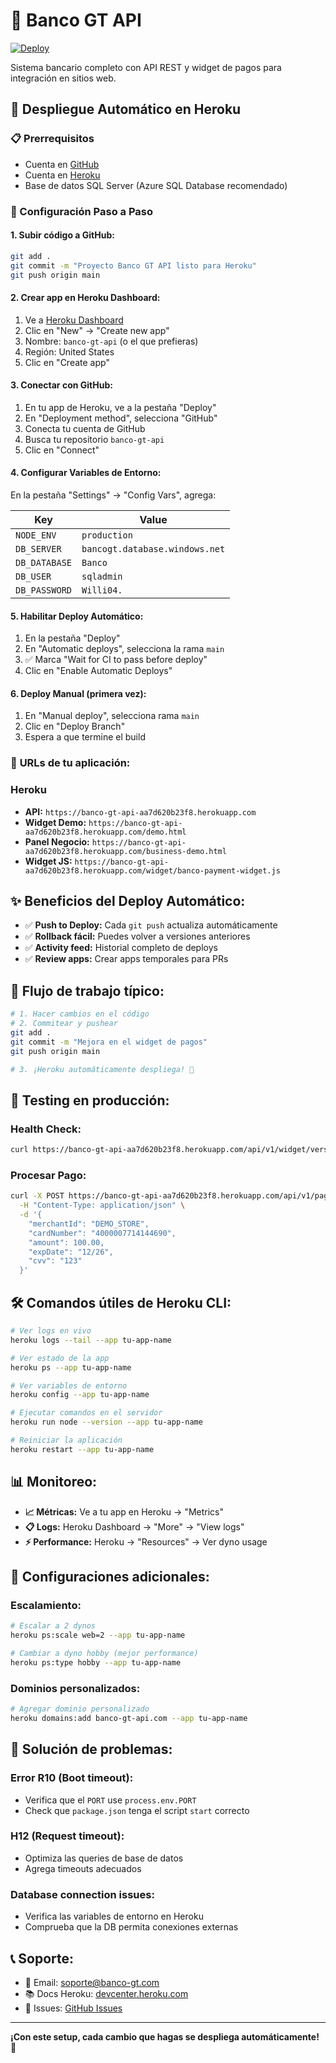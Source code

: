 # 🏦 Banco GT API

[![Deploy](https://www.herokucdn.com/deploy/button.svg)](https://heroku.com/deploy?template=https://github.com/tu-usuario/banco-gt-api)

Sistema bancario completo con API REST y widget de pagos para integración en sitios web.

## 🚀 Despliegue Automático en Heroku

### 📋 Prerrequisitos
- Cuenta en [GitHub](https://github.com)
- Cuenta en [Heroku](https://heroku.com)
- Base de datos SQL Server (Azure SQL Database recomendado)

### 🔧 Configuración Paso a Paso

#### 1. **Subir código a GitHub:**
```bash
git add .
git commit -m "Proyecto Banco GT API listo para Heroku"
git push origin main
```

#### 2. **Crear app en Heroku Dashboard:**
1. Ve a [Heroku Dashboard](https://dashboard.heroku.com)
2. Clic en "New" → "Create new app"
3. Nombre: `banco-gt-api` (o el que prefieras)
4. Región: United States
5. Clic en "Create app"

#### 3. **Conectar con GitHub:**
1. En tu app de Heroku, ve a la pestaña "Deploy"
2. En "Deployment method", selecciona "GitHub"
3. Conecta tu cuenta de GitHub
4. Busca tu repositorio `banco-gt-api`
5. Clic en "Connect"

#### 4. **Configurar Variables de Entorno:**
En la pestaña "Settings" → "Config Vars", agrega:

| Key | Value |
|-----|-------|
| `NODE_ENV` | `production` |
| `DB_SERVER` | `bancogt.database.windows.net` |
| `DB_DATABASE` | `Banco` |
| `DB_USER` | `sqladmin` |
| `DB_PASSWORD` | `Willi04.` |

#### 5. **Habilitar Deploy Automático:**
1. En la pestaña "Deploy"
2. En "Automatic deploys", selecciona la rama `main`
3. ✅ Marca "Wait for CI to pass before deploy"
4. Clic en "Enable Automatic Deploys"

#### 6. **Deploy Manual (primera vez):**
1. En "Manual deploy", selecciona rama `main`
2. Clic en "Deploy Branch"
3. Espera a que termine el build

### 🎯 **URLs de tu aplicación:**
### Heroku
- **API:** `https://banco-gt-api-aa7d620b23f8.herokuapp.com`
- **Widget Demo:** `https://banco-gt-api-aa7d620b23f8.herokuapp.com/demo.html`
- **Panel Negocio:** `https://banco-gt-api-aa7d620b23f8.herokuapp.com/business-demo.html`
- **Widget JS:** `https://banco-gt-api-aa7d620b23f8.herokuapp.com/widget/banco-payment-widget.js`

## ✨ **Beneficios del Deploy Automático:**
- ✅ **Push to Deploy:** Cada `git push` actualiza automáticamente
- ✅ **Rollback fácil:** Puedes volver a versiones anteriores
- ✅ **Activity feed:** Historial completo de deploys
- ✅ **Review apps:** Crear apps temporales para PRs

## 🔄 **Flujo de trabajo típico:**
```bash
# 1. Hacer cambios en el código
# 2. Commitear y pushear
git add .
git commit -m "Mejora en el widget de pagos"
git push origin main

# 3. ¡Heroku automáticamente despliega! 🚀
```

## 🧪 **Testing en producción:**

### **Health Check:**
```bash
curl https://banco-gt-api-aa7d620b23f8.herokuapp.com/api/v1/widget/version
```

### **Procesar Pago:**
```bash
curl -X POST https://banco-gt-api-aa7d620b23f8.herokuapp.com/api/v1/pagos/charge \
  -H "Content-Type: application/json" \
  -d '{
    "merchantId": "DEMO_STORE",
    "cardNumber": "4000007714144690",
    "amount": 100.00,
    "expDate": "12/26",
    "cvv": "123"
  }'
```

## 🛠️ **Comandos útiles de Heroku CLI:**

```bash
# Ver logs en vivo
heroku logs --tail --app tu-app-name

# Ver estado de la app
heroku ps --app tu-app-name

# Ver variables de entorno
heroku config --app tu-app-name

# Ejecutar comandos en el servidor
heroku run node --version --app tu-app-name

# Reiniciar la aplicación
heroku restart --app tu-app-name
```

## 📊 **Monitoreo:**
- **📈 Métricas:** Ve a tu app en Heroku → "Metrics"
- **📋 Logs:** Heroku Dashboard → "More" → "View logs"
- **⚡ Performance:** Heroku → "Resources" → Ver dyno usage

## 🔧 **Configuraciones adicionales:**

### **Escalamiento:**
```bash
# Escalar a 2 dynos
heroku ps:scale web=2 --app tu-app-name

# Cambiar a dyno hobby (mejor performance)
heroku ps:type hobby --app tu-app-name
```

### **Dominios personalizados:**
```bash
# Agregar dominio personalizado
heroku domains:add banco-gt-api.com --app tu-app-name
```

## 🚨 **Solución de problemas:**

### **Error R10 (Boot timeout):**
- Verifica que el `PORT` use `process.env.PORT`
- Check que `package.json` tenga el script `start` correcto

### **H12 (Request timeout):**
- Optimiza las queries de base de datos
- Agrega timeouts adecuados

### **Database connection issues:**
- Verifica las variables de entorno en Heroku
- Comprueba que la DB permita conexiones externas

## 📞 **Soporte:**
- 📧 Email: soporte@banco-gt.com
- 📚 Docs Heroku: [devcenter.heroku.com](https://devcenter.heroku.com)
- 🐛 Issues: [GitHub Issues](https://github.com/tu-usuario/banco-gt-api/issues)

---

**¡Con este setup, cada cambio que hagas se despliega automáticamente! 🎉**
